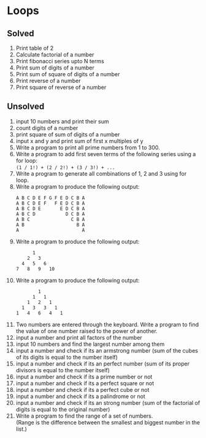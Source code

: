 # Loops

## Solved
1. Print table of 2
1. Calculate factorial of a number
1. Print fibonacci series upto N terms
1. Print sum of digits of a number
1. Print sum of square of digits of a number
1. Print reverse of a number
1. Print square of reverse of a number

## Unsolved
1. input 10 numbers and print their sum
1. count digits of a number
1. print square of sum of digits of a number
1. input x and y and print sum of first x multiples of y
1. Write a program to print all prime numbers from 1 to 300.
1. Write a program to add first seven terms of the following series using a for loop:  
    `(1 / 1!) + (2 / 2!) + (3 / 3!) + ...`
1. Write a program to generate all combinations of 1, 2 and 3 using for loop.
1. Write a program to produce the following output:
    ```
    A B C D E F G F E D C B A
    A B C D E F   F E D C B A
    A B C D E       E D C B A
    A B C D           D C B A
    A B C               C B A
    A B                   B A
    A                       A
    ```
1. Write a program to produce the following output:
    ```
          1
        2   3
      4   5   6
    7   8   9   10
    ```
1. Write a program to produce the following output:
    ```
            1
          1   1
        1   2   1
      1   3   3   1
    1   4   6   4   1
    ```
1. Two numbers are entered through the keyboard. Write a program to find the value of one number raised to the power of another.
1. input a number and print all factors of the number
1. input 10 numbers and find the largest number among them
1. input a number and check if its an armstrong number (sum of the cubes of its digits is equal to the number itself)
1. input a number and check if its an perfect number (sum of its proper divisors is equal to the number itself)
1. input a number and check if its a prime number or not
1. input a number and check if its a perfect square or not
1. input a number and check if its a perfect cube or not
1. input a number and check if its a palindrome or not
1. input a number and check if its an strong number (sum of the factorial of digits is equal to the original number)
1. Write a program to find the range of a set of numbers.   
    (Range is the difference between the smallest and biggest number in the list.)

